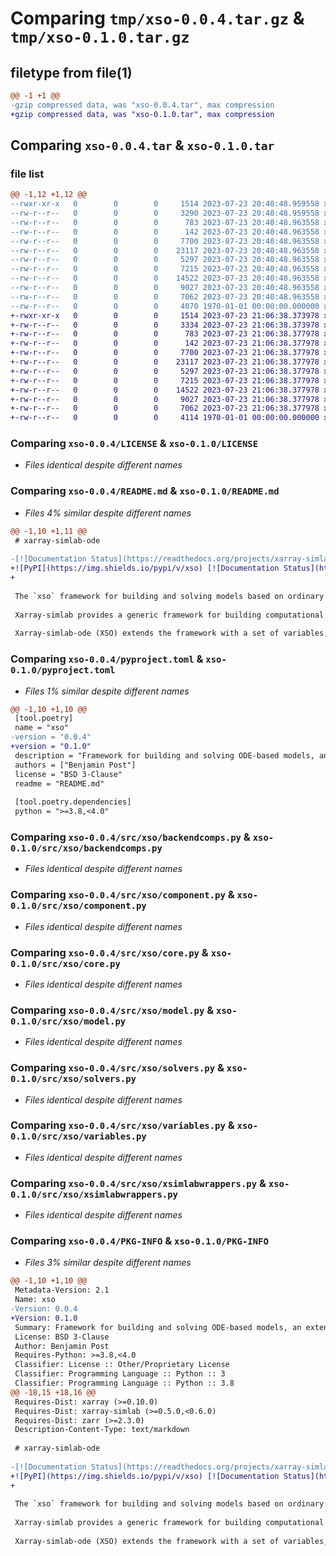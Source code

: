 # Comparing `tmp/xso-0.0.4.tar.gz` & `tmp/xso-0.1.0.tar.gz`

## filetype from file(1)

```diff
@@ -1 +1 @@
-gzip compressed data, was "xso-0.0.4.tar", max compression
+gzip compressed data, was "xso-0.1.0.tar", max compression
```

## Comparing `xso-0.0.4.tar` & `xso-0.1.0.tar`

### file list

```diff
@@ -1,12 +1,12 @@
--rwxr-xr-x   0        0        0     1514 2023-07-23 20:40:48.959558 xso-0.0.4/LICENSE
--rw-r--r--   0        0        0     3290 2023-07-23 20:40:48.959558 xso-0.0.4/README.md
--rw-r--r--   0        0        0      783 2023-07-23 20:40:48.963558 xso-0.0.4/pyproject.toml
--rw-r--r--   0        0        0      142 2023-07-23 20:40:48.963558 xso-0.0.4/src/xso/__init__.py
--rw-r--r--   0        0        0     7700 2023-07-23 20:40:48.963558 xso-0.0.4/src/xso/backendcomps.py
--rw-r--r--   0        0        0    23117 2023-07-23 20:40:48.963558 xso-0.0.4/src/xso/component.py
--rw-r--r--   0        0        0     5297 2023-07-23 20:40:48.963558 xso-0.0.4/src/xso/core.py
--rw-r--r--   0        0        0     7215 2023-07-23 20:40:48.963558 xso-0.0.4/src/xso/model.py
--rw-r--r--   0        0        0    14522 2023-07-23 20:40:48.963558 xso-0.0.4/src/xso/solvers.py
--rw-r--r--   0        0        0     9027 2023-07-23 20:40:48.963558 xso-0.0.4/src/xso/variables.py
--rw-r--r--   0        0        0     7062 2023-07-23 20:40:48.963558 xso-0.0.4/src/xso/xsimlabwrappers.py
--rw-r--r--   0        0        0     4070 1970-01-01 00:00:00.000000 xso-0.0.4/PKG-INFO
+-rwxr-xr-x   0        0        0     1514 2023-07-23 21:06:38.373978 xso-0.1.0/LICENSE
+-rw-r--r--   0        0        0     3334 2023-07-23 21:06:38.373978 xso-0.1.0/README.md
+-rw-r--r--   0        0        0      783 2023-07-23 21:06:38.377978 xso-0.1.0/pyproject.toml
+-rw-r--r--   0        0        0      142 2023-07-23 21:06:38.377978 xso-0.1.0/src/xso/__init__.py
+-rw-r--r--   0        0        0     7700 2023-07-23 21:06:38.377978 xso-0.1.0/src/xso/backendcomps.py
+-rw-r--r--   0        0        0    23117 2023-07-23 21:06:38.377978 xso-0.1.0/src/xso/component.py
+-rw-r--r--   0        0        0     5297 2023-07-23 21:06:38.377978 xso-0.1.0/src/xso/core.py
+-rw-r--r--   0        0        0     7215 2023-07-23 21:06:38.377978 xso-0.1.0/src/xso/model.py
+-rw-r--r--   0        0        0    14522 2023-07-23 21:06:38.377978 xso-0.1.0/src/xso/solvers.py
+-rw-r--r--   0        0        0     9027 2023-07-23 21:06:38.377978 xso-0.1.0/src/xso/variables.py
+-rw-r--r--   0        0        0     7062 2023-07-23 21:06:38.377978 xso-0.1.0/src/xso/xsimlabwrappers.py
+-rw-r--r--   0        0        0     4114 1970-01-01 00:00:00.000000 xso-0.1.0/PKG-INFO
```

### Comparing `xso-0.0.4/LICENSE` & `xso-0.1.0/LICENSE`

 * *Files identical despite different names*

### Comparing `xso-0.0.4/README.md` & `xso-0.1.0/README.md`

 * *Files 4% similar despite different names*

```diff
@@ -1,10 +1,11 @@
 # xarray-simlab-ode
 
-[![Documentation Status](https://readthedocs.org/projects/xarray-simlab-ode/badge/?version=latest)](https://xarray-simlab-ode.readthedocs.io/en/latest/?badge=latest)
+![PyPI](https://img.shields.io/pypi/v/xso) [![Documentation Status](https://readthedocs.org/projects/xarray-simlab-ode/badge/?version=latest)](https://xarray-simlab-ode.readthedocs.io/en/latest/?badge=latest)
+
 
 The `xso` framework for building and solving models based on ordinary differential equations (ODEs), an extension of [xarray-simlab](https://github.com/xarray-contrib/xarray-simlab).
 
 Xarray-simlab provides a generic framework for building computational models in a modular fashion and an [xarray](http://xarray.pydata.org/) extension for setting and running simulations using xarray's `Dataset` structure.
 
 Xarray-simlab-ode (XSO) extends the framework with a set of variables, processes and a solver backend, suited towards ODE-based models. It is designed for flexible, interactive and reproducible modeling workflows.
```

### Comparing `xso-0.0.4/pyproject.toml` & `xso-0.1.0/pyproject.toml`

 * *Files 1% similar despite different names*

```diff
@@ -1,10 +1,10 @@
 [tool.poetry]
 name = "xso"
-version = "0.0.4"
+version = "0.1.0"
 description = "Framework for building and solving ODE-based models, an extension of xarray-simlab"
 authors = ["Benjamin Post"]
 license = "BSD 3-Clause"
 readme = "README.md"
 
 [tool.poetry.dependencies]
 python = ">=3.8,<4.0"
```

### Comparing `xso-0.0.4/src/xso/backendcomps.py` & `xso-0.1.0/src/xso/backendcomps.py`

 * *Files identical despite different names*

### Comparing `xso-0.0.4/src/xso/component.py` & `xso-0.1.0/src/xso/component.py`

 * *Files identical despite different names*

### Comparing `xso-0.0.4/src/xso/core.py` & `xso-0.1.0/src/xso/core.py`

 * *Files identical despite different names*

### Comparing `xso-0.0.4/src/xso/model.py` & `xso-0.1.0/src/xso/model.py`

 * *Files identical despite different names*

### Comparing `xso-0.0.4/src/xso/solvers.py` & `xso-0.1.0/src/xso/solvers.py`

 * *Files identical despite different names*

### Comparing `xso-0.0.4/src/xso/variables.py` & `xso-0.1.0/src/xso/variables.py`

 * *Files identical despite different names*

### Comparing `xso-0.0.4/src/xso/xsimlabwrappers.py` & `xso-0.1.0/src/xso/xsimlabwrappers.py`

 * *Files identical despite different names*

### Comparing `xso-0.0.4/PKG-INFO` & `xso-0.1.0/PKG-INFO`

 * *Files 3% similar despite different names*

```diff
@@ -1,10 +1,10 @@
 Metadata-Version: 2.1
 Name: xso
-Version: 0.0.4
+Version: 0.1.0
 Summary: Framework for building and solving ODE-based models, an extension of xarray-simlab
 License: BSD 3-Clause
 Author: Benjamin Post
 Requires-Python: >=3.8,<4.0
 Classifier: License :: Other/Proprietary License
 Classifier: Programming Language :: Python :: 3
 Classifier: Programming Language :: Python :: 3.8
@@ -18,15 +18,16 @@
 Requires-Dist: xarray (>=0.10.0)
 Requires-Dist: xarray-simlab (>=0.5.0,<0.6.0)
 Requires-Dist: zarr (>=2.3.0)
 Description-Content-Type: text/markdown
 
 # xarray-simlab-ode
 
-[![Documentation Status](https://readthedocs.org/projects/xarray-simlab-ode/badge/?version=latest)](https://xarray-simlab-ode.readthedocs.io/en/latest/?badge=latest)
+![PyPI](https://img.shields.io/pypi/v/xso) [![Documentation Status](https://readthedocs.org/projects/xarray-simlab-ode/badge/?version=latest)](https://xarray-simlab-ode.readthedocs.io/en/latest/?badge=latest)
+
 
 The `xso` framework for building and solving models based on ordinary differential equations (ODEs), an extension of [xarray-simlab](https://github.com/xarray-contrib/xarray-simlab).
 
 Xarray-simlab provides a generic framework for building computational models in a modular fashion and an [xarray](http://xarray.pydata.org/) extension for setting and running simulations using xarray's `Dataset` structure.
 
 Xarray-simlab-ode (XSO) extends the framework with a set of variables, processes and a solver backend, suited towards ODE-based models. It is designed for flexible, interactive and reproducible modeling workflows.
```

